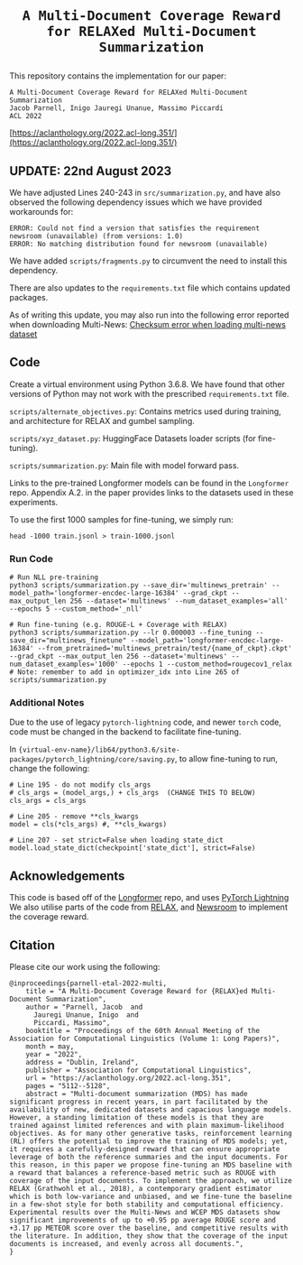 # <p align=center>`A Multi-Document Coverage Reward for RELAXed Multi-Document Summarization`</p>

This repository contains the implementation for our paper:
```
A Multi-Document Coverage Reward for RELAXed Multi-Document Summarization
Jacob Parnell, Inigo Jauregi Unanue, Massimo Piccardi
ACL 2022
```
[https://aclanthology.org/2022.acl-long.351/](https://aclanthology.org/2022.acl-long.351/)

## UPDATE: 22nd August 2023
We have adjusted Lines 240-243 in ```src/summarization.py```, and have also observed the following dependency issues
which we have provided workarounds for:
```commandline
ERROR: Could not find a version that satisfies the requirement newsroom (unavailable) (from versions: 1.0)
ERROR: No matching distribution found for newsroom (unavailable)
```
We have added ```scripts/fragments.py``` to circumvent the need to install this dependency.

There are also updates to the ```requirements.txt``` file which contains updated packages.

As of writing this update, you may also run into the following error reported when downloading Multi-News:
[Checksum error when loading multi-news dataset](https://github.com/huggingface/datasets/issues/3730)

## Code
Create a virtual environment using Python 3.6.8. We have found that other versions of Python may not work with the
prescribed ```requirements.txt``` file.

`scripts/alternate_objectives.py`: Contains metrics used during training, and architecture for RELAX and gumbel sampling.

`scripts/xyz_dataset.py`: HuggingFace Datasets loader scripts (for fine-tuning).

`scripts/summarization.py`: Main file with model forward pass.

Links to the pre-trained Longformer models can be found in the `Longformer` repo.
Appendix A.2. in the paper provides links to the datasets used in these experiments.

To use the first 1000 samples for fine-tuning, we simply run:
```
head -1000 train.jsonl > train-1000.jsonl
```

### Run Code
```
# Run NLL pre-training
python3 scripts/summarization.py --save_dir='multinews_pretrain' --model_path='longformer-encdec-large-16384' --grad_ckpt --max_output_len 256 --dataset='multinews' --num_dataset_examples='all' --epochs 5 --custom_method='_nll'
```

```
# Run fine-tuning (e.g. ROUGE-L + Coverage with RELAX)
python3 scripts/summarization.py --lr 0.000003 --fine_tuning --save_dir="multinews_finetune" --model_path='longformer-encdec-large-16384' --from_pretrained='multinews_pretrain/test/{name_of_ckpt}.ckpt' --grad_ckpt --max_output_len 256 --dataset='multinews' --num_dataset_examples='1000' --epochs 1 --custom_method=rougecov1_relax
# Note: remember to add in optimizer_idx into Line 265 of scripts/summarization.py
```

### Additional Notes
Due to the use of legacy `pytorch-lightning` code, and newer `torch` code, code must be changed in the backend to facilitate fine-tuning.

In `{virtual-env-name}/lib64/python3.6/site-packages/pytorch_lightning/core/saving.py`, to allow fine-tuning to run, change the following:
```
# Line 195 - do not modify cls_args
# cls_args = (model_args,) + cls_args  (CHANGE THIS TO BELOW)
cls_args = cls_args

# Line 205 - remove **cls_kwargs
model = cls(*cls_args) #, **cls_kwargs)

# Line 207 - set strict=False when loading state_dict
model.load_state_dict(checkpoint['state_dict'], strict=False)
```

## Acknowledgements
This code is based off of the [Longformer](https://github.com/allenai/longformer) repo, and uses [PyTorch Lightning](https://github.com/PyTorchLightning/pytorch-lightning)
We also utilise parts of the code from [RELAX](https://github.com/duvenaud/relax), and [Newsroom](https://github.com/lil-lab/newsroom) to implement the coverage reward.

## Citation
Please cite our work using the following:
```
@inproceedings{parnell-etal-2022-multi,
    title = "A Multi-Document Coverage Reward for {RELAX}ed Multi-Document Summarization",
    author = "Parnell, Jacob  and
      Jauregi Unanue, Inigo  and
      Piccardi, Massimo",
    booktitle = "Proceedings of the 60th Annual Meeting of the Association for Computational Linguistics (Volume 1: Long Papers)",
    month = may,
    year = "2022",
    address = "Dublin, Ireland",
    publisher = "Association for Computational Linguistics",
    url = "https://aclanthology.org/2022.acl-long.351",
    pages = "5112--5128",
    abstract = "Multi-document summarization (MDS) has made significant progress in recent years, in part facilitated by the availability of new, dedicated datasets and capacious language models. However, a standing limitation of these models is that they are trained against limited references and with plain maximum-likelihood objectives. As for many other generative tasks, reinforcement learning (RL) offers the potential to improve the training of MDS models; yet, it requires a carefully-designed reward that can ensure appropriate leverage of both the reference summaries and the input documents. For this reason, in this paper we propose fine-tuning an MDS baseline with a reward that balances a reference-based metric such as ROUGE with coverage of the input documents. To implement the approach, we utilize RELAX (Grathwohl et al., 2018), a contemporary gradient estimator which is both low-variance and unbiased, and we fine-tune the baseline in a few-shot style for both stability and computational efficiency. Experimental results over the Multi-News and WCEP MDS datasets show significant improvements of up to +0.95 pp average ROUGE score and +3.17 pp METEOR score over the baseline, and competitive results with the literature. In addition, they show that the coverage of the input documents is increased, and evenly across all documents.",
}
```
